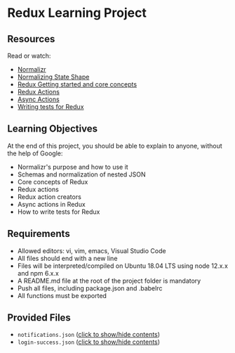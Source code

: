 # Redux Learning Project

## Resources
Read or watch:
- [Normalizr](https://github.com/paularmstrong/normalizr)
- [Normalizing State Shape](https://redux.js.org/recipes/structuring-reducers/normalizing-state-shape)
- [Redux Getting started and core concepts](https://redux.js.org/introduction/getting-started)
- [Redux Actions](https://redux.js.org/tutorials/fundamentals/part-2-concepts-data-flow)
- [Async Actions](https://redux.js.org/tutorials/fundamentals/part-6-async-logic)
- [Writing tests for Redux](https://redux.js.org/usage/writing-tests)

## Learning Objectives
At the end of this project, you should be able to explain to anyone, without the help of Google:

- Normalizr's purpose and how to use it
- Schemas and normalization of nested JSON
- Core concepts of Redux
- Redux actions
- Redux action creators
- Async actions in Redux
- How to write tests for Redux

## Requirements
- Allowed editors: vi, vim, emacs, Visual Studio Code
- All files should end with a new line
- Files will be interpreted/compiled on Ubuntu 18.04 LTS using node 12.x.x and npm 6.x.x
- A README.md file at the root of the project folder is mandatory
- Push all files, including package.json and .babelrc
- All functions must be exported

## Provided Files
- `notifications.json` ([click to show/hide contents](#))
- `login-success.json` ([click to show/hide contents](#))
